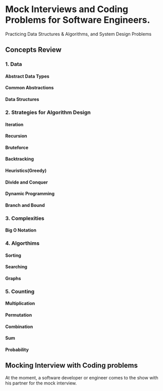 # Mock Interviews and Coding Problems for Software Engineers.
 Practicing Data Structures &amp; Algorithms, and System Design Problems
 
 ## Concepts Review
 
 ### 1. Data  
 #### Abstract Data Types
 #### Common Abstractions
 #### Data Structures
 
 ### 2. Strategies for Algorithm Design 
 #### Iteration
 #### Recursion
 #### Bruteforce
 #### Backtracking
 #### Heuristics(Greedy)
 #### Divide and Conquer
 #### Dynamic Programming 
 #### Branch and Bound 
 
### 3. Complexities 
#### Big O Notation
 
### 4. Algorthims 
#### Sorting 
#### Searching
#### Graphs 

### 5. Counting 
#### Multiplication
#### Permutation 
#### Combination
#### Sum 
#### Probability
 
## Mocking Interview with Coding problems
At the moment, a software developer or engineer comes to the show with his partner for the mock interview. 

